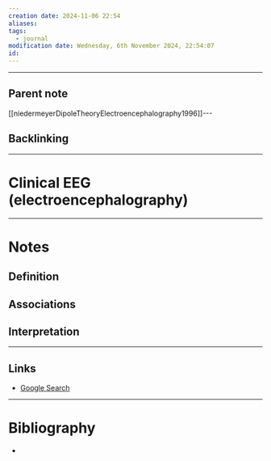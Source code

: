```yaml
---
creation date: 2024-11-06 22:54
aliases: 
tags:
  - journal
modification date: Wednesday, 6th November 2024, 22:54:07
id:
---
```

---

## Parent note
[[niedermeyerDipoleTheoryElectroencephalography1996]]---
## Backlinking


---
# Clinical EEG (electroencephalography)


---
# Notes

## Definition

## Associations

## Interpretation

---
## Links
- [Google Search](https://www.google.com/search?q=Clinical+EEG+(electroencephalography))

---
# Bibliography
+ 